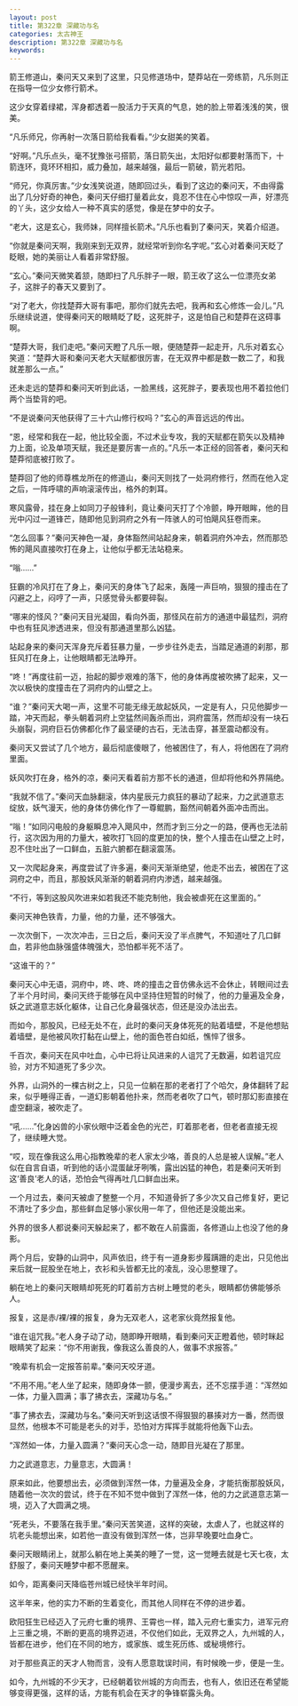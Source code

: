 ```yaml
---
layout: post
title: 第322章 深藏功与名
categories: 太古神王
description: 第322章 深藏功与名
keywords:
---
```


箭王修道山，秦问天又来到了这里，只见修道场中，楚莽站在一旁练箭，凡乐则正在指导一位少女修行箭术。

这少女穿着绿裙，浑身都透着一股活力于天真的气息，她的脸上带着浅浅的笑，很美。

“凡乐师兄，你再射一次落日箭给我看看。”少女甜美的笑着。

“好啊。”凡乐点头，毫不犹豫张弓搭箭，落日箭矢出，太阳好似都要射落而下，十箭连环，竟环环相扣，威力叠加，越来越强，最后一箭破，箭光若阳。

“师兄，你真厉害。”少女浅笑说道，随即回过头，看到了这边的秦问天，不由得露出了几分好奇的神色，秦问天仔细打量着此女，竟忍不住在心中惊叹一声，好漂亮的丫头，这少女给人一种不真实的感觉，像是在梦中的女子。

“老大，这是玄心，我师妹，同样擅长箭术。”凡乐也看到了秦问天，笑着介绍道。

“你就是秦问天啊，我刚来到无双界，就经常听到你名字呢。”玄心对着秦问天眨了眨眼，她的美丽让人看着非常舒服。

“玄心。”秦问天微笑着颔，随即扫了凡乐胖子一眼，箭王收了这么一位漂亮女弟子，这胖子的春天又要到了。

“对了老大，你找楚莽大哥有事吧，那你们就先去吧，我再和玄心修炼一会儿。”凡乐继续说道，使得秦问天的眼睛眨了眨，这死胖子，这是怕自己和楚莽在这碍事啊。

“楚莽大哥，我们走吧。”秦问天瞪了凡乐一眼，便随楚莽一起走开，凡乐对着玄心笑道：“楚莽大哥和秦问天老大天赋都很厉害，在无双界中都是数一数二了，和我就差那么一点。”

还未走远的楚莽和秦问天听到此话，一脸黑线，这死胖子，要表现也用不着拉他们两个当垫背的吧。

“不是说秦问天他获得了三十六山修行权吗？”玄心的声音远远的传出。

“恩，经常和我在一起，他比较全面，不过术业专攻，我的天赋都在箭矢以及精神力上面，论及单项天赋，我还是要厉害一点的。”凡乐一本正经的回答者，秦问天和楚莽彻底被打败了。

楚莽回了他的师尊樵龙所在的修道山，秦问天则找了一处洞府修行，然而在他入定之后，一阵呼啸的声响滚滚传出，格外的刺耳。

寒风露骨，挂在身上如同刀子般锋利，竟让秦问天打了个冷颤，睁开眼眸，他的目光中闪过一道锋芒，随即他见到洞府之外有一阵骇人的可怕飓风狂卷而来。

“怎么回事？”秦问天神色一凝，身体豁然间站起身来，朝着洞府外冲去，然而那恐怖的飓风直接吹打在身上，让他似乎都无法站稳来。

“嗡……”

狂霸的冷风打在了身上，秦问天的身体飞了起来，轰隆一声巨响，狠狠的撞击在了闪避之上，闷哼了一声，只感觉骨头都要碎裂。

“哪来的怪风？”秦问天目光凝固，看向外面，那怪风在前方的通道中最猛烈，洞府中也有狂风渗透进来，但没有那通道里那么凶猛。

站起身来的秦问天浑身充斥着狂暴力量，一步步往外走去，当踏足通道的刹那，那狂风打在身上，让他眼睛都无法睁开。

“咚！”再度往前一迈，抬起的脚步艰难的落下，他的身体再度被吹拂了起来，又一次以极快的度撞击在了洞府内的山壁之上。

“谁？”秦问天大喝一声，这里不可能无缘无故起妖风，一定是有人，只见他脚步一踏，冲天而起，拳头朝着洞府上空猛然间轰杀而出，洞府震荡，然而却没有一块石头崩裂，洞府巨石仿佛都化作了最坚硬的古石，无法击穿，甚至震动都没有。

秦问天又尝试了几个地方，最后彻底傻眼了，他被困住了，有人，将他困在了洞府里面。

妖风吹打在身，格外的凉，秦问天看着前方那不长的通道，但却将他和外界隔绝。

“我就不信了。”秦问天血脉翻滚，体内星辰元力疯狂的暴动了起来，力之武道意志绽放，妖气漫天，他的身体仿佛化作了一尊鲲鹏，豁然间朝着外面冲击而出。

“嗡！”如同闪电般的身躯瞬息冲入飓风中，然而才到三分之一的路，便再也无法前行，这次因为用的力量大，被吹打飞回的度更加的快，整个人撞击在山壁之上时，忍不住吐出了一口鲜血，五脏六腑都在翻滚震荡。

又一次爬起身来，再度尝试了许多遍，秦问天渐渐绝望，他走不出去，被困在了这洞府之中，而且，那股妖风渐渐的朝着洞府内渗透，越来越强。

“不行，等到这股风吹进来如若我还不能克制他，我会被虐死在这里面的。”

秦问天神色铁青，力量，他的力量，还不够强大。

一次次倒下，一次次冲击，三日之后，秦问天没了半点脾气，不知道吐了几口鲜血，若非他血脉强盛体魄强大，恐怕都半死不活了。

“这谁干的？”

秦问天心中无语，洞府中，咚、咚、咚的撞击之音仿佛永远不会休止，转眼间过去了半个月时间，秦问天终于能够在风中坚持住短暂的时候了，他的力量遍及全身，妖之武道意志妖化躯体，让自己化身最强状态，但还是没办法出去。

而如今，那股风，已经无处不在，此时的秦问天身体死死的贴着墙壁，不是他想贴着墙壁，是他被风吹打黏在山壁上，他的面色苍白如纸，憔悴了很多。

千百次，秦问天在风中吐血，心中已将让风进来的人诅咒了无数遍，如若诅咒应验，对方不知道死了多少次。

外界，山洞外的一棵古树之上，只见一位躺在那的老者打了个哈欠，身体翻转了起来，似乎睡得正香，一道幻影朝着他扑来，然而老者吹了口气，顿时那幻影直接在虚空翻滚，被吹走了。

“吼……”化身凶兽的小家伙眼中泛着金色的光芒，盯着那老者，但老者直接无视了，继续睡大觉。

“哎，现在像我这么用心指教晚辈的老人家太少咯，善良的人总是被人误解。”老人似在自言自语，听到他的话小混蛋龇牙咧嘴，露出凶猛的神色，若是秦问天听到这‘善良’老人的话，恐怕会气得再吐几口鲜血出来。

一个月过去，秦问天被虐了整整一个月，不知道骨折了多少次又自己修复好，更记不清吐了多少血，那些鲜血足够小家伙用一年了，但他还是没能出来。

外界的很多人都说秦问天躲起来了，都不敢在人前露面，各修道山上也没了他的身影。

两个月后，安静的山洞中，风声依旧，终于有一道身影步履蹒跚的走出，只见他出来后就一屁股坐在地上，衣衫和头皆都无比的凌乱，没心思整理了。

躺在地上的秦问天眼睛却死死的盯着前方古树上睡觉的老头，眼睛都仿佛能够杀人。

报复，这是赤/裸/裸的报复，身为无双老人，这老家伙竟然报复他。

“谁在诅咒我。”老人身子动了动，随即睁开眼睛，看到秦问天正瞪着他，顿时眯起眼睛笑了起来：“你不用谢我，像我这么善良的人，做事不求报答。”

“晚辈有机会一定报答前辈。”秦问天咬牙道。

“不用不用。”老人坐了起来，随即身体一颤，便漫步离去，还不忘摆手道：“浑然如一体，力量入圆满；事了拂衣去，深藏功与名。”

“事了拂衣去，深藏功与名。”秦问天听到这话恨不得狠狠的暴揍对方一番，然而很显然，他根本不可能是老头的对手，恐怕对方挥挥手就能将他轰下山去。

“浑然如一体，力量入圆满？”秦问天心念一动，随即目光凝在了那里。

力之武道意志，力量意志，大圆满！

原来如此，他要想出去，必须做到浑然一体，力量遍及全身，才能抗衡那股妖风，随着他一次次的尝试，终于在不知不觉中做到了浑然一体，他的力之武道意志第一境，迈入了大圆满之境。

“死老头，不要落在我手里。”秦问天苦笑道，这样的突破，太虐人了，也就这样的坑老头能想出来，如若他一直没有做到浑然一体，岂非早晚要吐血身亡。

秦问天眼睛闭上，就那么躺在地上美美的睡了一觉，这一觉睡去就是七天七夜，太舒服了，秦问天睡梦中都不愿醒来。

如今，距离秦问天降临苍州城已经快半年时间。

这半年来，他的实力不断的生着变化，而其他人同样在不停的进步着。

欧阳狂生已经迈入了元府七重的境界、王霄也一样，踏入元府七重实力，进军元府上三重之境，不断的更高的境界迈进，不仅他们如此，无双界之人，九州城的人，皆都在进步，他们在不同的地方，或家族、或生死历练、或秘境修行。

对于那些真正的天才人物而言，没有人愿意耽误时间，有时候晚一步，便是一生。

如今，九州城的不少天才，已经朝着钦州城的方向而去，也有人，依旧还在希望能够变得更强，这样的话，方能有机会在天才的争锋崭露头角。
